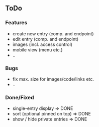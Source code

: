 

## ToDo

### Features

* create new entry (comp. and endpoint)
* edit entry (comp. and endpoint)
* images (incl. access control)
* mobile view (menu etc.)
* ..


### Bugs

* fix max. size for images/code/links etc.
* ..


### Done/Fixed

* single-entry display => DONE
* sort (optional pinned on top) => DONE
* show / hide private entries => DONE
